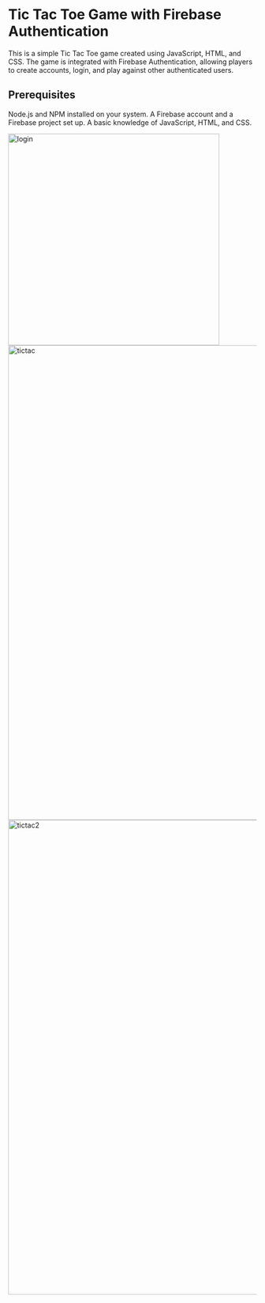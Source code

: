 # Tic Tac Toe Game with Firebase Authentication
This is a simple Tic Tac Toe game created using JavaScript, HTML, and CSS. The game is integrated with Firebase Authentication, allowing players to create accounts, login, and play against other authenticated users.

## Prerequisites
Node.js and NPM installed on your system.
A Firebase account and a Firebase project set up.
A basic knowledge of JavaScript, HTML, and CSS.

<img width="428" alt="login" src="https://user-images.githubusercontent.com/89529159/230719649-9749b356-d58c-493c-ba3a-ceff7b933a5f.png">
<img width="960" alt="tictac" src="https://user-images.githubusercontent.com/89529159/230719655-189bb144-bb97-4353-a1e8-eaf29bfc0d13.png">
<img width="960" alt="tictac2" src="https://user-images.githubusercontent.com/89529159/230719661-196db8df-fa4a-4ff0-823c-4aee9f772eb7.png">
